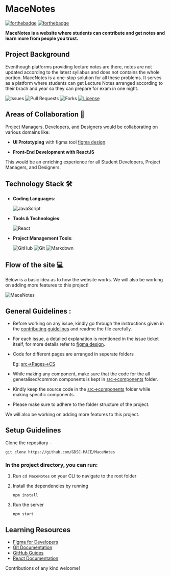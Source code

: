 # MaceNotes


[![forthebadge](https://forthebadge.com/images/badges/open-source.svg)](https://forthebadge.com)
[![forthebadge](https://forthebadge.com/images/badges/makes-people-smile.svg)](https://forthebadge.com)

**MaceNotes is a website where students can contribute and get notes and learn more from people you trust.** 


## Project Background

Eventhough platforms providing lecture notes are there, notes are not updated according to the latest syllabus and does not contains the whole portion. MaceNotes is a one-stop solution for all these problems. It serves as a platform where students can get Lecture Notes arranged according to their brach and year so they can prepare for exam in one night.


![Issues](https://img.shields.io/github/issues/GDSC-MACE/MaceNotes)
![Pull Requests](https://img.shields.io/github/issues-pr/GDSC-MACE/MaceNotes)
![Forks](https://img.shields.io/github/forks/GDSC-MACE/MaceNotes)
[![License](https://img.shields.io/github/license/GDSC-MACE/MaceNotes)](https://github.com/GDSC-MACE/MaceNotes/blob/main/LICENSE)


## Areas of Collaboration 👨

Project Managers, Developers, and Designers would be collaborating on various domains like:

-   **UI Prototyping** with figma tool [figma design](https://www.figma.com/file/zHfpGg2HLJxtMoOxJK1MzG/MaceNotes?node-id=0%3A1).
    
-    **Front-End Development with ReactJS**
    
This would be an enriching experience for all Student Developers, Project Managers, and Designers.


## Technology Stack 🛠️

- **Coding Languages**: 


  <img alt="JavaScript" src="https://img.shields.io/badge/javascript%20-%23323330.svg?&style=for-the-badge&logo=javascript&logoColor=%23F7DF1E"/>

- **Tools & Technologies**: 

    <img alt="React" src="https://img.shields.io/badge/react%20-%2320232a.svg?&style=for-the-badge&logo=react&logoColor=%2361DAFB"/> 


- **Project Management Tools**: 

    <img alt="GitHub" src="https://img.shields.io/badge/github%20-%23121011.svg?&style=for-the-badge&logo=github&logoColor=white"/> <img alt="Git" src="https://img.shields.io/badge/git%20-%23F05033.svg?&style=for-the-badge&logo=git&logoColor=white"/> <img alt="Markdown" src="https://img.shields.io/badge/markdown-%23000000.svg?&style=for-the-badge&logo=markdown&logoColor=white"/>


## Flow of the site :computer:
Below is a basic idea as to how the website works. We will also be working on adding more features to this project!

![MaceNotes](https://user-images.githubusercontent.com/66560251/134847186-1bca457a-b2b7-416c-b744-646f603928ff.gif)


## General Guidelines :
 - Before working on any issue, kindly go through the instructions given in the [contributing guidelines](CONTRIBUTING.md) and readme the file carefully.
 - For each issue, a detailed explanation is mentioned in the issue ticket itself, for more details refer to [figma design](https://www.figma.com/file/zHfpGg2HLJxtMoOxJK1MzG/MaceNotes?node-id=0%3A1).

 - Code for different pages are arranged in seperate folders

   Eg: [src->Pages->CS](src->Pages->CS)
 - While making any component, make sure that the code for the all generalised/common components is kept in [src->components](src/components) folder.
 - Kindly keep the source code in the [src->components](src/components/) folder while making specific components.
 - Please make sure to adhere to the folder structure of the project.

We will also be working on adding more features to this project.

## Setup Guidelines
Clone the repository -
```
git clone https://github.com/GDSC-MACE/MaceNotes
```

### In the project directory, you can run:

1. Run `cd MaceNotes` on your CLI to navigate to the root folder


2. Install the dependencies by running
    ```
    npm install
    ```

3. Run the server
    ```
    npm start
    ```







## Learning Resources 


- [Figma for Developers](https://www.youtube.com/playlist?list=PL7e8VJ_ZN6epq-oiYOufiuPI-fpDC2Mby)
- [Git Documentation](https://git-scm.com/docs)
- [GitHub Guides](https://guides.github.com/)
- [React Documentation](https://reactjs.org/docs/getting-started.html)


Contributions of any kind welcome!

